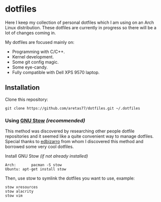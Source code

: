 dotfiles
========

Here I keep my collection of personal dotfiles which I am using on an Arch Linux distribution. These dotfiles are currently in progress so there will be a lot of changes coming in.

My dotfiles are focused mainly on:

* Programming with C/C++.
* Kernel development.
* Some git config magic.
* Some eye-candy.
* Fully compatible with Dell XPS 9570 laptop.

Installation
------------

Clone this repository:

	git clone https://github.com/aretas77/dotfiles.git ~/.dotfiles

### Using [GNU Stow](https://www.gnu.org/software/stow/) _(recommended)_

This method was discovered by researching other people dotfile repositories and it seemed like a quite convenient way to manage dotfiles. Special thanks to [edbizarro](https://github.com/edbizarro) from whom I discovered this method and borrowed some very cool dotfiles.

Install GNU Stow _(if not already installed)_

	Arch:		pacman -S stow
	Ubuntu:	apt-get install stow

Then, use stow to symlink the dotfiles you want to use, example:

	stow xresources
	stow alacrity
	stow vim
